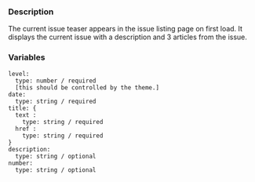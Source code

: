 ### Description
The current issue teaser appears in the issue listing page on first load. It displays the current issue with a description and 3 articles from the issue.


### Variables
~~~
level:
  type: number / required 
  [this should be controlled by the theme.]
date:
  type: string / required
title: {
  text :
    type: string / required
  href :
    type: string / required
}
description:
  type: string / optional
number:
  type: string / optional
~~~
